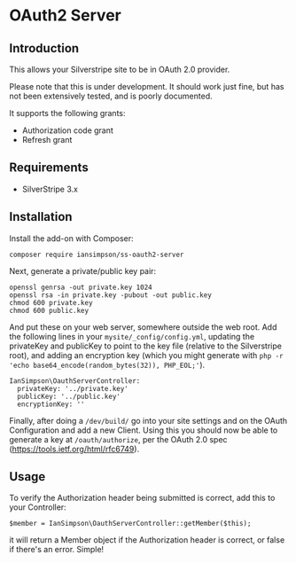 # OAuth2 Server

## Introduction

This allows your Silverstripe site to be in OAuth 2.0 provider.

Please note that this is under development. It should work just fine, but has not been extensively tested, and is poorly documented.

It supports the following grants:

 * Authorization code grant
 * Refresh grant

## Requirements

 * SilverStripe 3.x

## Installation

Install the add-on with Composer:

```
composer require iansimpson/ss-oauth2-server
```

Next, generate a private/public key pair:

```
openssl genrsa -out private.key 1024
openssl rsa -in private.key -pubout -out public.key
chmod 600 private.key
chmod 600 public.key
```

And put these on your web server, somewhere outside the web root. Add the following lines in your `mysite/_config/config.yml`, updating the privateKey and publicKey to point to the key file (relative to the Silverstripe root), and adding an encryption key (which you might generate with `php -r 'echo base64_encode(random_bytes(32)), PHP_EOL;'`).

```
IanSimpson\OauthServerController:
  privateKey: '../private.key'
  publicKey: '../public.key'
  encryptionKey: ''
```

Finally, after doing a `/dev/build/` go into your site settings and on the OAuth Configuration and add a new Client. Using this you should now be able to generate a key at `/oauth/authorize`, per the OAuth 2.0 spec (https://tools.ietf.org/html/rfc6749).

## Usage

To verify the Authorization header being submitted is correct, add this to your Controller:

```
$member = IanSimpson\OauthServerController::getMember($this);
```

it will return a Member object if the Authorization header is correct, or false if there's an error. Simple!
